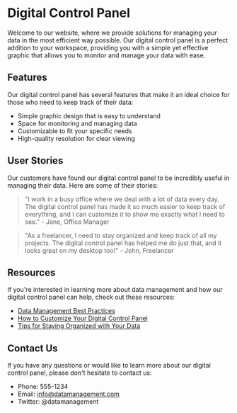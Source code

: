 <!--font:Exo 2-->

# Digital Control Panel

Welcome to our website, where we provide solutions for managing your data in the most efficient way possible. Our digital control panel is a perfect addition to your workspace, providing you with a simple yet effective graphic that allows you to monitor and manage your data with ease.

## Features

Our digital control panel has several features that make it an ideal choice for those who need to keep track of their data:

- Simple graphic design that is easy to understand
- Space for monitoring and managing data
- Customizable to fit your specific needs
- High-quality resolution for clear viewing

## User Stories

Our customers have found our digital control panel to be incredibly useful in managing their data. Here are some of their stories:

> "I work in a busy office where we deal with a lot of data every day. The digital control panel has made it so much easier to keep track of everything, and I can customize it to show me exactly what I need to see." - Jane, Office Manager

> "As a freelancer, I need to stay organized and keep track of all my projects. The digital control panel has helped me do just that, and it looks great on my desktop too!" - John, Freelancer

## Resources

If you're interested in learning more about data management and how our digital control panel can help, check out these resources:

- [Data Management Best Practices](#)
- [How to Customize Your Digital Control Panel](#)
- [Tips for Staying Organized with Your Data](#)

## Contact Us

If you have any questions or would like to learn more about our digital control panel, please don't hesitate to contact us:

- Phone: 555-1234
- Email: info@datamanagement.com
- Twitter: @datamanagement

<!--

Write me content for website with wallpaper which alt text is:

"A wallpaper with a simple graphic of a digital dashboard or control panel, with space for monitoring and managing data."

The name/title of the page should not be 1:1 copy of the alt text but rather a real content of the website which is using this wallpaper.

- Use markdown format 
- Start with heading
- Heading should be short and concise
- The content should look like a real website 
- The website should not be about the wallpaper, wallpaper is just a related background
- Heading should be contain work "wallpaper" or "background"
- Include real sections like references, contact, user stories, etc. use things relevant to the page purpose.
- Feel free to use structure like headings, bullets, numbering, blockquotes, paragraphs, horizontal lines, etc.
- You can use formatting like bold or _italic_
- You can include UTF-8 emojis
- Links should be only #hash anchors (and you can refer to the document itself)
- Do not include images


---


# Digital Control Panel Wallpaper for Your Data Management Needs

Welcome to our website, where we provide solutions for managing your data in the most efficient way possible. Our digital control panel wallpaper is a perfect addition to your workspace, providing you with a simple yet effective graphic that allows you to monitor and manage your data with ease.

## Features

Our digital control panel wallpaper has several features that make it an ideal choice for those who need to keep track of their data:

- Simple graphic design that is easy to understand
- Space for monitoring and managing data
- Customizable to fit your specific needs
- High-quality resolution for clear viewing

## User Stories

Our customers have found our digital control panel wallpaper to be incredibly useful in managing their data. Here are some of their stories:

> "I work in a busy office where we deal with a lot of data every day. The digital control panel wallpaper has made it so much easier to keep track of everything, and I can customize it to show me exactly what I need to see." - Jane, Office Manager

> "As a freelancer, I need to stay organized and keep track of all my projects. The digital control panel wallpaper has helped me do just that, and it looks great on my desktop too!" - John, Freelancer

## References

If you're interested in learning more about data management and how our digital control panel wallpaper can help, check out these resources:

- [Data Management Best Practices](#)
- [How to Customize Your Digital Control Panel Wallpaper](#)
- [Tips for Staying Organized with Your Data](#)

## Contact Us

If you have any questions or would like to learn more about our digital control panel wallpaper, please don't hesitate to contact us:

- Phone: 555-1234
- Email: info@datamanagement.com
- Twitter: @datamanagement


---


Heading should not include word "wallpaper". The website should not be about the wallpaper itself, wallpaper is just a related background, rewrite whole content.


---


# Streamline Your Data Management with Our Digital Control Panel

Welcome to our website, where we provide solutions for managing your data in the most efficient way possible. Our digital control panel is a perfect addition to your workspace, providing you with a simple yet effective graphic that allows you to monitor and manage your data with ease.

## Features

Our digital control panel has several features that make it an ideal choice for those who need to keep track of their data:

- Simple graphic design that is easy to understand
- Space for monitoring and managing data
- Customizable to fit your specific needs
- High-quality resolution for clear viewing

## User Stories

Our customers have found our digital control panel to be incredibly useful in managing their data. Here are some of their stories:

> "I work in a busy office where we deal with a lot of data every day. The digital control panel has made it so much easier to keep track of everything, and I can customize it to show me exactly what I need to see." - Jane, Office Manager

> "As a freelancer, I need to stay organized and keep track of all my projects. The digital control panel has helped me do just that, and it looks great on my desktop too!" - John, Freelancer

## Resources

If you're interested in learning more about data management and how our digital control panel can help, check out these resources:

- [Data Management Best Practices](#)
- [How to Customize Your Digital Control Panel](#)
- [Tips for Staying Organized with Your Data](#)

## Contact Us

If you have any questions or would like to learn more about our digital control panel, please don't hesitate to contact us:

- Phone: 555-1234
- Email: info@datamanagement.com
- Twitter: @datamanagement

-->
